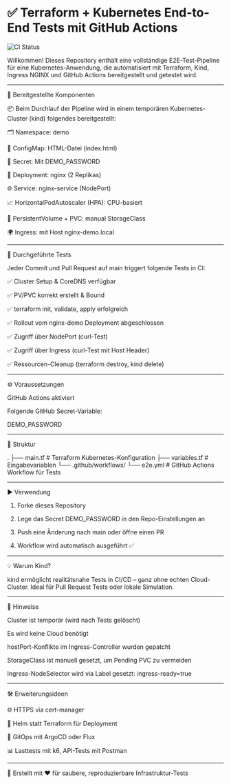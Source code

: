 # ✅ Terraform + Kubernetes End-to-End Tests mit GitHub Actions

![CI Status](https://github.com/justrunme/terraform-k8s-e2e/actions/workflows/terraform-e2e.yml/badge.svg)

Willkommen! Dieses Repository enthält eine vollständige E2E-Test-Pipeline für eine Kubernetes-Anwendung, die automatisiert mit Terraform, Kind, Ingress NGINX und GitHub Actions bereitgestellt und getestet wird.


---

🚀 Bereitgestellte Komponenten

📦 Beim Durchlauf der Pipeline wird in einem temporären Kubernetes-Cluster (kind) folgendes bereitgestellt:

🗂️ Namespace: demo

🔧 ConfigMap: HTML-Datei (index.html)

🔐 Secret: Mit DEMO_PASSWORD

🐳 Deployment: nginx (2 Replikas)

🌐 Service: nginx-service (NodePort)

📈 HorizontalPodAutoscaler (HPA): CPU-basiert

💾 PersistentVolume + PVC: manual StorageClass

🌍 Ingress: mit Host nginx-demo.local



---

🧪 Durchgeführte Tests

Jeder Commit und Pull Request auf main triggert folgende Tests in CI:

✅ Cluster Setup & CoreDNS verfügbar

✅ PV/PVC korrekt erstellt & Bound

✅ terraform init, validate, apply erfolgreich

✅ Rollout vom nginx-demo Deployment abgeschlossen

✅ Zugriff über NodePort (curl-Test)

✅ Zugriff über Ingress (curl-Test mit Host Header)

✅ Ressourcen-Cleanup (terraform destroy, kind delete)



---

⚙️ Voraussetzungen

GitHub Actions aktiviert

Folgende GitHub Secret-Variable:

DEMO_PASSWORD




---

📂 Struktur

.
├── main.tf                # Terraform Kubernetes-Konfiguration
├── variables.tf           # Eingabevariablen
└── .github/workflows/
    └── e2e.yml            # GitHub Actions Workflow für Tests


---

▶️ Verwendung

1. Forke dieses Repository


2. Lege das Secret DEMO_PASSWORD in den Repo-Einstellungen an


3. Push eine Änderung nach main oder öffne einen PR


4. Workflow wird automatisch ausgeführt ✅




---

💡 Warum Kind?

kind ermöglicht realitätsnahe Tests in CI/CD – ganz ohne echten Cloud-Cluster. Ideal für Pull Request Tests oder lokale Simulation.


---

📌 Hinweise

Cluster ist temporär (wird nach Tests gelöscht)

Es wird keine Cloud benötigt

hostPort-Konflikte im Ingress-Controller wurden gepatcht

StorageClass ist manuell gesetzt, um Pending PVC zu vermeiden

Ingress-NodeSelector wird via Label gesetzt: ingress-ready=true



---

🛠 Erweiterungsideen

🌐 HTTPS via cert-manager

🚢 Helm statt Terraform für Deployment

🔄 GitOps mit ArgoCD oder Flux

📊 Lasttests mit k6, API-Tests mit Postman



---

📄 Erstellt mit ❤️ für saubere, reproduzierbare Infrastruktur-Tests

